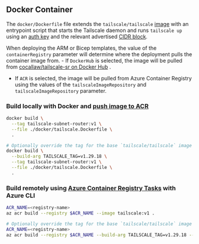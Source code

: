 ## Docker Container

The `docker/Dockerfile` file extends the `tailscale/tailscale`
[image][1] with an entrypoint script that starts the Tailscale daemon and runs
`tailscale up` using an [auth key][2] and the relevant advertised [CIDR block][3].

When deploying the ARM or Bicep templates, the value of the `containerRegistry` parameter will determine where the deployment pulls the container image from. - If `DockerHub` is selected, the image will be pulled from [cocallaw/tailscale-sr on Docker Hub][4] . 
- If `ACR` is selected, the image will be pulled from Azure Container Registry using the values of the `tailscaleImageRepository` and `tailscaleImageRepository` parameter.

### Build locally with Docker and [push image to ACR][5]
```bash
docker build \
  --tag tailscale-subnet-router:v1 \
  --file ./docker/tailscale.Dockerfile \
  .

# Optionally override the tag for the base `tailscale/tailscale` image
docker build \
  --build-arg TAILSCALE_TAG=v1.29.18 \
  --tag tailscale-subnet-router:v1 \
  --file ./docker/tailscale.Dockerfile \
  .
```

### Build remotely using [Azure Container Registry Tasks][6] with Azure CLI
```bash
ACR_NAME=<registry-name>
az acr build --registry $ACR_NAME --image tailscale:v1 .

# Optionally override the tag for the base `tailscale/tailscale` image
ACR_NAME=<registry-name>
az acr build --registry $ACR_NAME --build-arg TAILSCALE_TAG=v1.29.18 --image tailscale:v1 .
```

[1]: https://hub.docker.com/r/tailscale/tailscale
[2]: https://tailscale.com/kb/1085/auth-keys/
[3]: https://tailscale.com/kb/1019/subnets/
[4]: https://hub.docker.com/r/cocallaw/tailscale-sr
[5]: https://docs.microsoft.com/azure/container-registry/container-registry-get-started-docker-cli?tabs=azure-cli
[6]: https://docs.microsoft.com/azure/container-registry/container-registry-tutorial-quick-task
